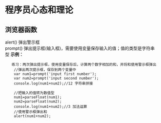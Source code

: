 # 程序员心态和理论

## 浏览器函数
   alert() 弹出警示框<br>
   prompt() 弹出提示框(输入框)，需要使用变量保存输入的值；值的类型是字符串型
**示例：**<br>
```
   练习：两次弹出提示框，使用变量保存后，计算两个数字相加的和，并将和使用警示框弹出
    //弹出两次提示框，保存到两个变量中
    var num1=prompt('input first number');
    var num2=prompt('input second number');
    console.log(num1+num2);//12 字符串拼接

    //把输入的值转为数值型
    num1=parseFloat(num1);
    num2=parseFloat(num2);
    console.log(num1+num2);//3 加法运算
    //使用警示框弹出和
    alert(num1+num2);
```



